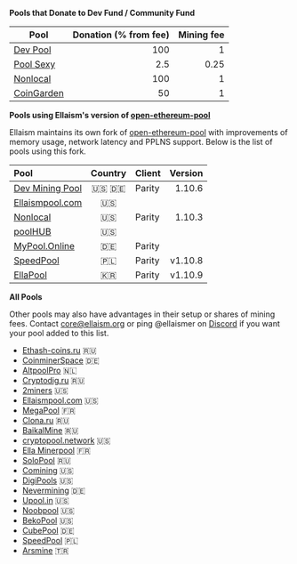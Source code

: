 <!-- TITLE: Pools -->
<!-- SUBTITLE: Ellaism - A stable network with no premine and no dev fees -->


**Pools that Donate to Dev Fund / Community Fund**


<div id="dev-pools">


| Pool | Donation (% from fee) | Mining fee |
|---------------|---------------------------------:|----------------:|
| [Dev Pool](https://pool.ellaism.org)  | 100 | 1 |
| [Pool Sexy](http://ella.pool.sexy) | 2.5 | 0.25 |
| [Nonlocal](https://pool.nonlocal.ca) | 100 | 1 |
| [CoinGarden](http://ella.cgpools.io/) | 50 | 1 |

</div>

**Pools using Ellaism's version of [open-ethereum-pool](https://github.com/ellaism/open-ethereum-pool)**

Ellaism maintains its own fork of [open-ethereum-pool](https://github.com/ellaism/open-ethereum-pool) with improvements of memory usage, network latency and PPLNS support.
Below is the list of pools using this fork.


<div id="oep-pools">

|Pool| Country | Client | Version |
|:-------|:------------:|-----------|------------:|
| [Dev Mining Pool](https://pool.ellaism.org/)|🇺🇸 🇩🇪 |Parity|1.10.6|
| [Ellaismpool.com](http://ellaismpool.com)   |🇺🇸|    |    |
| [Nonlocal](https://pool.nonlocal.ca)              |🇺🇸|Parity|1.10.3|
| [poolHUB](http://ella.poolhub.org/)               |🇺🇸|    |    |
| [MyPool.Online](https://ella.mypool.online)  |🇩🇪|Parity    | |
| [SpeedPool](https://ella-speedpool.com)|🇵🇱|Parity|v1.10.8|
| [EllaPool](https://ellapool.net)|🇰🇷|Parity|v1.10.9|
 
</div>

**All Pools**

Other pools may also have advantages in their setup or shares of mining fees.
Contact core@ellaism.org or ping @ellaismer on [Discord](https://discord.ellaism.org/) if you want your pool added to this list.

<div id="all-pools">

* [Ethash-coins.ru](http://ella.ethash-coins.ru) 🇷🇺
* [CoinminerSpace](http://ella.coinminer.space) 🇩🇪
* [AltpoolPro](http://ella.altpool.pro) 🇳🇱
* [Cryptodig.ru](http://ella-solo.cryptodig.ru) 🇷🇺
* [2miners](https://2miners.com) 🇺🇸
* [Ellaismpool.com](http://ellaismpool.com) 🇺🇸
* [MegaPool](http://megapool.io/ella) 🇫🇷
* [Clona.ru](http://clona.ru) 🇷🇺
* [BaikalMine](http://pool.baikalmine.com/en/ella/) 🇷🇺
* [cryptopool.network](http://ella.cryptopool.network) 🇺🇸
* [Ella Minerpool](http://ella.minerpool.net)  🇫🇷
* [SoloPool](https://ella.solopool.org) 🇷🇺
* [Comining](http://comining.io/) 🇺🇸
* [DigiPools](http://ella.digipools.org) 🇺🇸
* [Nevermining](http://ella.nevermining.org) 🇩🇪
* [Upool.in](https://ella.upool.in) 🇺🇸
* [Noobpool](http://ella.noobpool.com) 🇺🇸
* [BekoPool](https://bekopool.io/) 🇺🇸
* [CubePool](https://www.cubepool.eu) 🇩🇪
* [SpeedPool](https://ella-speedpool.com) 🇵🇱
* [Arsmine](http://ella.arsmine.com) 🇹🇷


</div>

